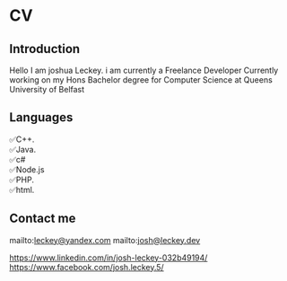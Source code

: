 # CV

## Introduction
Hello I am joshua Leckey. i am currently a 
Freelance Developer Currently working on my 
Hons Bachelor degree for Computer Science at 
Queens University of Belfast

## Languages
✅C++.    
✅Java.   
✅c#   
✅Node.js  
✅PHP.  
✅html. 

## Contact me

mailto:leckey@yandex.com
mailto:josh@leckey.dev

https://www.linkedin.com/in/josh-leckey-032b49194/
https://www.facebook.com/josh.leckey.5/

